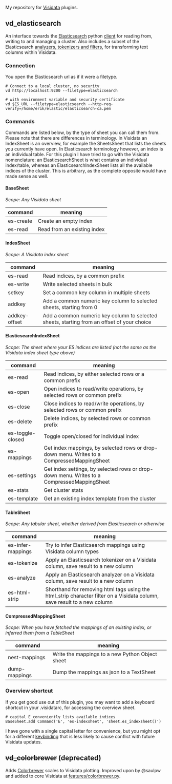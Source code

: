 My repository for [Visidata](https://github.com/saulpw/visidata) plugins. 

## vd_elasticsearch
An interface towards the [Elasticsearch](https://www.elastic.co/guide/en/elasticsearch/reference/current/index.html) python [client](https://elasticsearch-py.readthedocs.io/en/stable/) for reading from, writing to and managing a cluster. Also includes a subset of the Elasticsearch [analyzers, tokenizers and filters](https://www.elastic.co/guide/en/elasticsearch/reference/current/analysis.html
), for transforming text columns within Visidata. 


### Connection
You open the Elasticsearch url as if it were a filetype. 
```
# Connect to a local cluster, no security
vd http://localhost:9200 --filetype=elasticsearch
```
```
# with environment variable and security certificate
vd $ES_URL --filetype=elasticsearch --http-req-verify=/home/erik/elastic/elasticsearch-ca.pem
```


### Commands
Commands are listed below, by the type of sheet you can call them from. Please note that there are differences in terminology. In Visidata an IndexSheet is an overview, for example the SheetsSheet that lists the sheets you currently have open. In Elasticsearch terminology however, an index is an individual table. For this plugin I have tried to go with the Visidata nomenclature: an ElasticsearchSheet is what contains an individual index/table, whereas an ElasticsearchIndexSheet lists all the available indices of the cluster. This is arbitrary, as the complete opposite would have made sense as well. 


#### BaseSheet
_Scope: Any Visidata sheet_

|  command | meaning |
| --- | --- |
| es-create | Create an empty index |
| es-read | Read from an existing index |




#### IndexSheet
_Scope: A Visidata index sheet_

|  command | meaning |
| --- | --- |
| es-read | Read indices, by a common prefix |
| es-write | Write selected sheets in bulk |
| setkey | Set a common key column in multiple sheets |
| addkey | Add a common numeric key column to selected sheets, starting from 0 |
| addkey-offset | Add a common numeric key column to selected sheets, starting from an offset of your choice |


#### ElasticsearchIndexSheet
_Scope: The sheet where your ES indices are listed (not the same as the Visidata index sheet type above)_

|  command | meaning |
| --- | --- |
| es-read | Read indices, by either selected rows or a common prefix |
| es-open | Open indices to read/write operations, by selected rows or common prefix |
| es-close | Close indices to read/write operations, by selected rows or common prefix |
| es-delete | Delete indices, by selected rows or common prefix |
| es-toggle-closed | Toggle open/closed for individual index |
| es-mappings | Get index mappings, by selected rows or drop-down menu. Writes to a CompressedMappingSheet |
| es-settings | Get index settings, by selected rows or drop-down menu. Writes to a CompressedMappingSheet |
| es-stats | Get cluster stats |
| es-template | Get an existing index template from the cluster |


#### TableSheet
_Scope: Any tabular sheet, whether derived from Elasticsearch or otherwise_

|  command | meaning |
| --- | --- |
| es-infer-mappings | Try to infer Elasticsearch mappings using Visidata column types |
| es-tokenize | Apply an Elasticsearch tokenizer on a Visidata column, save result to a new column |
| es-analyze | Apply an Elasticsearch analyzer on a Visidata column, save result to a new column |
| es-html-strip | Shorthand for removing html tags using the html_strip character filter on a Visidata column, save result to a new column |


#### CompressedMappingSheet
_Scope: When you have fetched the mappings of an existing index, or inferred them from a TableSheet_

|  command | meaning |
| --- | --- |
| nest-mappings | Write the mappings to a new Python Object sheet |
| dump-mappings | Dump the mappings as json to a TextSheet |


### Overview shortcut
If you get good use out of this plugin, you may want to add a keyboard shortcut in your .visidatarc, for accessing the overview sheet. 
```
# capital E conveniently lists available indices 
BaseSheet.add Command('E', 'es-indexsheet', 'sheet.es_indexsheet()') 
```
I have gone with a single capital letter for convenience, but you might opt for a different [keybinding](https://www.visidata.org/docs/customize/) that is less likely to cause conflict with future Visidata updates. 



## ~~vd_colorbrewer~~ (deprecated)
Adds [Colorbrewer](https://colorbrewer2.org/) scales to Visidata plotting. Improved upon by @saulpw and added to core Visidata at [features/colorbrewer.py](https://github.com/saulpw/visidata/blob/develop/features/colorbrewer.py). 

